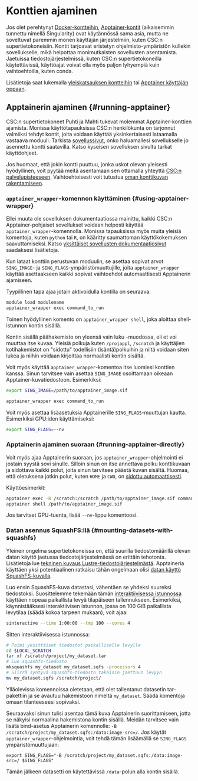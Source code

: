 
# Konttien ajaminen

Jos olet perehtynyt [Docker-kontteihin](https://en.wikipedia.org/wiki/Docker_(software)), [Apptainer-kontit](https://apptainer.org/) (aikaisemmin tunnettu nimellä Singularity) ovat käytännössä sama asia, mutta ne soveltuvat paremmin monen käyttäjän järjestelmiin, kuten CSC:n supertietokoneisiin. Kontit tarjoavat eristetyn ohjelmisto-ympäristön kullekin sovellukselle, mikä helpottaa monimutkaisten sovellusten asentamista. Jaetuissa tiedostojärjestelmissä, kuten CSC:n supertietokoneilla käytettävissä, käyttöajat voivat olla myös paljon lyhyempiä kuin vaihtoehtoilla, kuten conda.

Lisätietoja saat lukemalla [yleiskatsauksen kontteihin](overview.md) tai [Apptainer käyttäjän oppaan](https://apptainer.org/docs/user/main/).

## Apptainerin ajaminen {#running-apptainer}

CSC:n supertietokoneet Puhti ja Mahti tukevat molemmat Apptainer-konttien ajamista. Monissa käyttötapauksissa CSC:n henkilökunta on tarjonnut valmiiksi tehdyt kontit, joita voidaan käyttää yksinkertaisesti lataamalla vastaava moduuli. Tarkista [sovellussivut](../../apps/index.md), onko haluamallesi sovellukselle jo asennettu kontti saatavilla. Katso kyseisen sovelluksen sivulta tarkat käyttöohjeet.

Jos huomaat, että jokin kontti puuttuu, jonka uskot olevan yleisesti hyödyllinen, voit pyytää meitä asentamaan sen ottamalla yhteyttä [CSC:n palvelupisteeseen](../../support/contact.md). Vaihtoehtoisesti voit tutustua [oman konttikuvan rakentamiseen](creating.md).

### `apptainer_wrapper`-komennon käyttäminen {#using-apptainer-wrapper}

Ellei muuta ole sovelluksen dokumentaatiossa mainittu, kaikki CSC:n Apptainer-pohjaiset sovellukset voidaan helposti käyttää `apptainer_wrapper`-komennolla. Monissa tapauksissa myös muita yleisiä komentoja, kuten `python` tai `R`, on kääritty saumattoman käyttökokemuksen saavuttamiseksi. Katso [yksittäiset sovellusten dokumentaatiosivut](../../apps/index.md) saadaksesi lisätietoja.

Kun lataat konttiin perustuvan moduulin, se asettaa sopivat arvot `SING_IMAGE`- ja `SING_FLAGS`-ympäristömuuttujille, joita `apptainer_wrapper` käyttää asettaakseen kaikki sopivat vaihtoehdot automaattisesti Apptainerin ajamiseen.

Tyypillinen tapa ajaa jotain aktivoidulla kontilla on seuraava:

```bash
module load modulename
apptainer_wrapper exec command_to_run
```

Toinen hyödyllinen komento on `apptainer_wrapper shell`, joka aloittaa shell-istunnon kontin sisällä.

Kontin sisällä päähakemisto on yleensä vain luku -muodossa, eli et voi muuttaa itse kuvaa. Yleisiä polkuja kuten `/projappl`, `/scratch` ja käyttäjien kotihakemistot on "sidottu" todellisiin (isäntä)polkuihin ja niitä voidaan siten lukea ja niihin voidaan kirjoittaa normaalisti kontin sisältä.

Voit myös käyttää `apptainer_wrapper`-komentoa itse luomiesi konttien kanssa. Sinun tarvitsee vain asettaa `SING_IMAGE` osoittamaan oikeaan Apptainer-kuvatiedostoon. Esimerkiksi:

```bash
export SING_IMAGE=/path/to/apptainer_image.sif

apptainer_wrapper exec command_to_run
```

Voit myös asettaa lisäasetuksia Apptainerille `SING_FLAGS`-muuttujan kautta. Esimerkiksi GPU:iden käyttämiseksi:

```bash
export SING_FLAGS=--nv
```

### Apptainerin ajaminen suoraan {#running-apptainer-directly}

Voit myös ajaa Apptainerin suoraan, jos `apptainer_wrapper`-ohjelmointi ei jostain syystä sovi sinulle. Silloin sinun on itse annettava polku konttikuvaan ja sidottava kaikki polut, joita sinun tarvitsee päästä kuvan sisältä. Huomaa, että oletuksena jotkin polut, kuten `HOME` ja `CWD`, on [sidottu automaattisesti](https://apptainer.org/docs/user/main/bind_paths_and_mounts.html#system-defined-bind-paths).

Käyttöesimerkit:

```bash
apptainer exec -B /scratch:/scratch /path/to/apptainer_image.sif command_to_run
apptainer shell /path/to/apptainer_image.sif
```

Jos tarvitset GPU-tuenta, lisää `--nv`-lippu komentoosi.

### Datan asennus SquashFS:llä {#mounting-datasets-with-squashfs}

Yleinen ongelma supertietokoneissa on, että suurilla tiedostomäärillä olevan datan käyttö jaetussa tiedostojärjestelmässä on erittäin tehotonta. Lisätietoja lue [tekninen kuvaus Lustre-tiedostojärjestelmästä](../lustre.md). Apptaineria käyttäen yksi potentiaalinen ratkaisu tähän ongelmaan olisi [datan käyttö SquashFS-kuvalla](https://sylabs.io/guides/3.7/user-guide/bind_paths_and_mounts.html#squashfs-image-files).

Luo ensin SquashFS-kuva datastasi, vähentäen se yhdeksi suureksi tiedostoksi. Suosittelemme tekemään tämän [interaktiivisessa istunnossa](../running/interactive-usage.md) käyttäen nopeaa paikallista levyä tilapäiseen tallennukseen. Esimerkiksi, käynnistääksesi interaktiivisen istunnon, jossa on 100 GiB paikallista levytilaa (säädä kokoa tarpeen mukaan), voit ajaa:

```bash
sinteractive --time 1:00:00 --tmp 100 --cores 4
```

Sitten interaktiivisessa istunnossa:
```bash
# Poimi yksittäiset tiedostot paikalliselle levylle
cd $LOCAL_SCRATCH
tar xf /scratch/project/my_dataset.tar
# Luo squashfs-tiedosto
mksquashfs my_dataset my_dataset.sqfs -processors 4
# Siirrä syntyvä squashfs-tiedosto takaisin jaettuun levyyn
mv my_dataset.sqfs /scratch/project/
```

Ylläolevissa komennoissa oletetaan, että olet tallentanut datasetin tar-pakettiin ja se avautuu hakemistoon nimeltä `my_dataset`. Säädä komentoja omaan tilanteeseesi sopivaksi.

Seuraavaksi sinun tulisi asentaa tämä kuva Apptainerin suorittamiseen, jotta se näkyisi normaalina hakemistona kontin sisällä. Meidän tarvitsee vain lisätä bind-asetus Apptainerin komennolle: `-B /scratch/project/my_dataset.sqfs:/data:image-src=/`. Jos käytät `apptainer_wrapper`-ohjelmointia, voit tehdä tämän lisäämällä se `SING_FLAGS` ympäristömuuttujaan:

```
export SING_FLAGS="-B /scratch/project/my_dataset.sqfs:/data:image-src=/ $SING_FLAGS"
```

Tämän jälkeen datasetti on käytettävissä `/data`-polun alla kontin sisällä.
